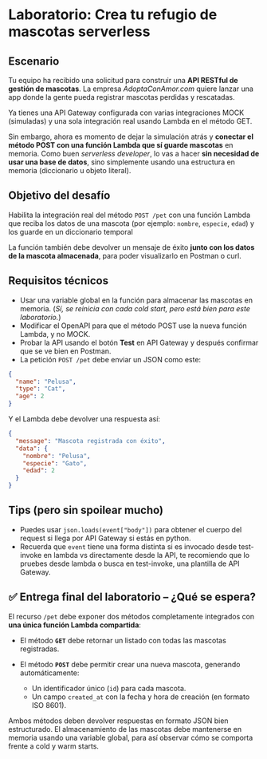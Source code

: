# Laboratorio: Crea tu refugio de mascotas serverless

## Escenario

Tu equipo ha recibido una solicitud para construir una **API RESTful de gestión de mascotas**. La empresa _AdoptaConAmor.com_ quiere lanzar una app donde la gente pueda registrar mascotas perdidas y rescatadas.

Ya tienes una API Gateway configurada con varias integraciones MOCK (simuladas) y una sola integración real usando Lambda en el método GET.

Sin embargo, ahora es momento de dejar la simulación atrás y **conectar el método POST con una función Lambda que sí guarde mascotas** en memoria. Como buen _serverless developer_, lo vas a hacer **sin necesidad de usar una base de datos**, sino simplemente usando una estructura en memoria (diccionario u objeto literal).

## Objetivo del desafío

Habilita la integración real del método `POST /pet` con una función Lambda que reciba los datos de una mascota (por ejemplo: `nombre`, `especie`, `edad`) y los guarde en un diccionario temporal

La función también debe devolver un mensaje de éxito **junto con los datos de la mascota almacenada**, para poder visualizarlo en Postman o curl.

## Requisitos técnicos

- Usar una variable global en la función para almacenar las mascotas en memoria. (_Sí, se reinicia con cada cold start, pero está bien para este laboratorio._)
- Modificar el OpenAPI para que el método POST use la nueva función Lambda, y no MOCK.
- Probar la API usando el botón **Test** en API Gateway y después confirmar que se ve bien en Postman.
- La petición `POST /pet` debe enviar un JSON como este:

```json
{
  "name": "Pelusa",
  "type": "Cat",
  "age": 2
}
```

Y el Lambda debe devolver una respuesta así:

```json
{
  "message": "Mascota registrada con éxito",
  "data": {
    "nombre": "Pelusa",
    "especie": "Gato",
    "edad": 2
  }
}
```

## Tips (pero sin spoilear mucho)

- Puedes usar `json.loads(event["body"])` para obtener el cuerpo del request si llega por API Gateway si estás en python.
- Recuerda que `event` tiene una forma distinta si es invocado desde test-invoke en lambda vs directamente desde la API, te recomiendo que lo pruebes desde lambda o busca en test-invoke, una plantilla de API Gateway.

## ✅ Entrega final del laboratorio – ¿Qué se espera?

El recurso `/pet` debe exponer dos métodos completamente integrados con **una única función Lambda compartida**:

- El método **`GET`** debe retornar un listado con todas las mascotas registradas.
- El método **`POST`** debe permitir crear una nueva mascota, generando automáticamente:

  - Un identificador único (`id`) para cada mascota.
  - Un campo `created_at` con la fecha y hora de creación (en formato ISO 8601).

Ambos métodos deben devolver respuestas en formato JSON bien estructurado.
El almacenamiento de las mascotas debe mantenerse en memoria usando una variable global, para así observar cómo se comporta frente a cold y warm starts.
